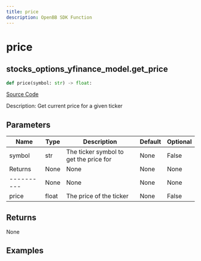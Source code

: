 ```yaml
---
title: price
description: OpenBB SDK Function
---
```

# price

## stocks_options_yfinance_model.get_price

```python
def price(symbol: str) -> float:
```
[Source Code](https://github.com/OpenBB-finance/OpenBBTerminal/tree/main/openbb_terminal/stocks/options/yfinance_model.py#L257)

Description: Get current price for a given ticker

## Parameters

| Name | Type | Description | Default | Optional |
| ---- | ---- | ----------- | ------- | -------- |
| symbol | str | The ticker symbol to get the price for | None | False |
| Returns | None | None | None | None |
| ---------- | None | None | None | None |
| price | float | The price of the ticker | None | False |

## Returns

None

## Examples

